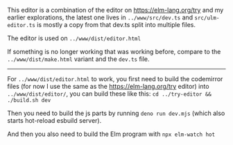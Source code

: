 This editor is a combination of the editor on https://elm-lang.org/try and my earlier explorations, the latest one lives in `../www/src/dev.ts` and `src/ulm-editor.ts` is mostly a copy from that dev.ts split into multiple files.

The editor is used on `../www/dist/editor.html`

If something is no longer working that was working before, compare to the `../www/dist/make.html` variant and the `dev.ts` file.

---

For `../www/dist/editor.html` to work, you first need to build the codemirror files (for now I use the same as the https://elm-lang.org/try editor) into `../www/dist/editor/`, you can build these like this: `cd ../try-editor && ./build.sh dev`

Then you need to build the js parts by running `deno run dev.mjs` (which also starts hot-reload esbuild server).

And then you also need to build the Elm program with `npx elm-watch hot`
